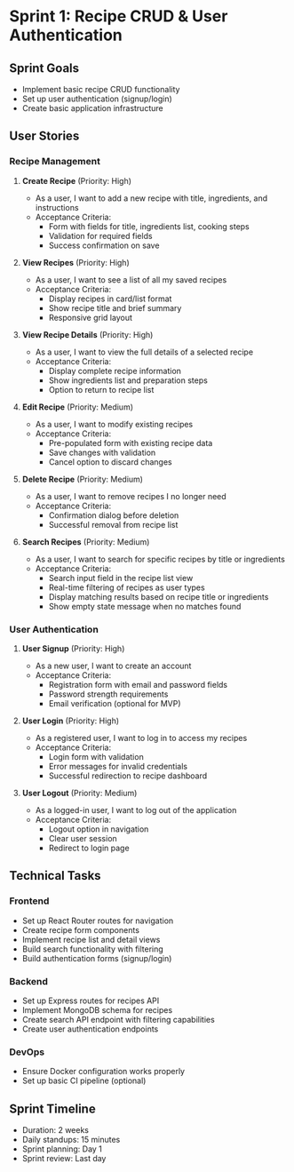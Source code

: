 # Sprint 1: Recipe CRUD & User Authentication

## Sprint Goals
- Implement basic recipe CRUD functionality
- Set up user authentication (signup/login)
- Create basic application infrastructure

## User Stories

### Recipe Management
1. **Create Recipe** (Priority: High)
   - As a user, I want to add a new recipe with title, ingredients, and instructions
   - Acceptance Criteria:
     - Form with fields for title, ingredients list, cooking steps
     - Validation for required fields
     - Success confirmation on save

2. **View Recipes** (Priority: High)
   - As a user, I want to see a list of all my saved recipes
   - Acceptance Criteria:
     - Display recipes in card/list format
     - Show recipe title and brief summary
     - Responsive grid layout

3. **View Recipe Details** (Priority: High)
   - As a user, I want to view the full details of a selected recipe
   - Acceptance Criteria:
     - Display complete recipe information
     - Show ingredients list and preparation steps
     - Option to return to recipe list

4. **Edit Recipe** (Priority: Medium)
   - As a user, I want to modify existing recipes
   - Acceptance Criteria:
     - Pre-populated form with existing recipe data
     - Save changes with validation
     - Cancel option to discard changes

5. **Delete Recipe** (Priority: Medium)
   - As a user, I want to remove recipes I no longer need
   - Acceptance Criteria:
     - Confirmation dialog before deletion
     - Successful removal from recipe list

6. **Search Recipes** (Priority: Medium)
   - As a user, I want to search for specific recipes by title or ingredients
   - Acceptance Criteria:
     - Search input field in the recipe list view
     - Real-time filtering of recipes as user types
     - Display matching results based on recipe title or ingredients
     - Show empty state message when no matches found

### User Authentication
1. **User Signup** (Priority: High)
   - As a new user, I want to create an account
   - Acceptance Criteria:
     - Registration form with email and password fields
     - Password strength requirements
     - Email verification (optional for MVP)

2. **User Login** (Priority: High)
   - As a registered user, I want to log in to access my recipes
   - Acceptance Criteria:
     - Login form with validation
     - Error messages for invalid credentials
     - Successful redirection to recipe dashboard

3. **User Logout** (Priority: Medium)
   - As a logged-in user, I want to log out of the application
   - Acceptance Criteria:
     - Logout option in navigation
     - Clear user session
     - Redirect to login page

## Technical Tasks

### Frontend
- Set up React Router routes for navigation
- Create recipe form components
- Implement recipe list and detail views
- Build search functionality with filtering
- Build authentication forms (signup/login)

### Backend
- Set up Express routes for recipes API
- Implement MongoDB schema for recipes
- Create search API endpoint with filtering capabilities
- Create user authentication endpoints

### DevOps
- Ensure Docker configuration works properly
- Set up basic CI pipeline (optional)

## Sprint Timeline
- Duration: 2 weeks
- Daily standups: 15 minutes
- Sprint planning: Day 1
- Sprint review: Last day